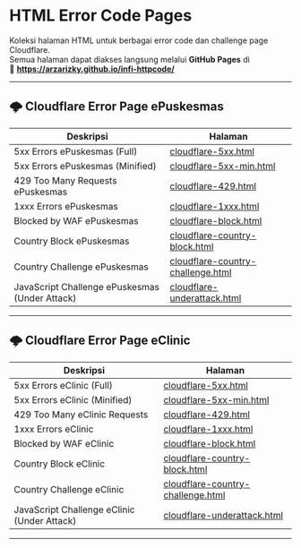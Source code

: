 # HTML Error Code Pages

Koleksi halaman HTML untuk berbagai error code dan challenge page Cloudflare.  
Semua halaman dapat diakses langsung melalui **GitHub Pages** di  
🔗 **https://arzarizky.github.io/infi-httpcode/**

---

## 🌩️ Cloudflare Error Page ePuskesmas

| Deskripsi | Halaman |
|----------|---------|
| 5xx Errors ePuskesmas (Full) | [cloudflare-5xx.html](https://arzarizky.github.io/infi-httpcode/epuskesmas/cloudflare-5xx.html) |
| 5xx Errors ePuskesmas (Minified) | [cloudflare-5xx-min.html](https://arzarizky.github.io/infi-httpcode/epuskesmas/cloudflare-5xx-min.html) |
| 429 Too Many Requests ePuskesmas | [cloudflare-429.html](https://arzarizky.github.io/infi-httpcode/epuskesmas/cloudflare-429.html) |
| 1xxx Errors ePuskesmas | [cloudflare-1xxx.html](https://arzarizky.github.io/infi-httpcode/epuskesmas/cloudflare-1xxx.html) |
| Blocked by WAF ePuskesmas | [cloudflare-block.html](https://arzarizky.github.io/infi-httpcode/epuskesmas/cloudflare-block.html) |
| Country Block ePuskesmas | [cloudflare-country-block.html](https://arzarizky.github.io/infi-httpcode/epuskesmas/cloudflare-country-block.html) |
| Country Challenge ePuskesmas | [cloudflare-country-challenge.html](https://arzarizky.github.io/infi-httpcode/epuskesmas/cloudflare-country-challenge.html) |
| JavaScript Challenge ePuskesmas (Under Attack) | [cloudflare-underattack.html](https://arzarizky.github.io/infi-httpcode/epuskesmas/cloudflare-underattack.html) |

---

## 🌩️ Cloudflare Error Page eClinic

| Deskripsi | Halaman |
|----------|---------|
| 5xx Errors eClinic (Full) | [cloudflare-5xx.html](https://arzarizky.github.io/infi-httpcode/eclinic/cloudflare-5xx.html) |
| 5xx Errors eClinic (Minified) | [cloudflare-5xx-min.html](https://arzarizky.github.io/infi-httpcode/eclinic/cloudflare-5xx-min.html) |
| 429 Too Many eClinic Requests | [cloudflare-429.html](https://arzarizky.github.io/infi-httpcode/eclinic/cloudflare-429.html) |
| 1xxx Errors eClinic | [cloudflare-1xxx.html](https://arzarizky.github.io/infi-httpcode/eclinic/cloudflare-1xxx.html) |
| Blocked by WAF eClinic | [cloudflare-block.html](https://arzarizky.github.io/infi-httpcode/eclinic/cloudflare-block.html) |
| Country Block eClinic | [cloudflare-country-block.html](https://arzarizky.github.io/infi-httpcode/eclinic/cloudflare-country-block.html) |
| Country Challenge eClinic | [cloudflare-country-challenge.html](https://arzarizky.github.io/infi-httpcode/eclinic/cloudflare-country-challenge.html) |
| JavaScript Challenge eClinic (Under Attack) | [cloudflare-underattack.html](https://arzarizky.github.io/infi-httpcode/eclinic/cloudflare-underattack.html) |

---
